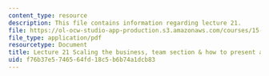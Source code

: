 ```yaml
---
content_type: resource
description: This file contains information regarding lecture 21.
file: https://ol-ocw-studio-app-production.s3.amazonaws.com/courses/15-390-new-enterprises-spring-2013/f76b37e5746564fd18c5b6b74a1dcb83_MIT15_390S13_lec21.pdf
file_type: application/pdf
resourcetype: Document
title: Lecture 21 Scaling the business, team section & how to present a business plan
uid: f76b37e5-7465-64fd-18c5-b6b74a1dcb83
---
```


